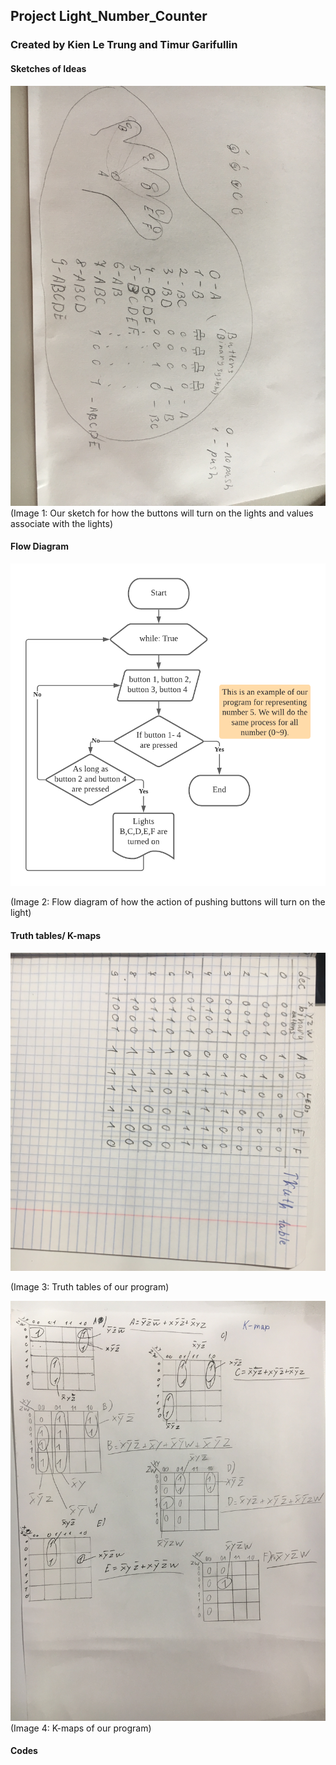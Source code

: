 ## Project Light_Number_Counter
### Created by Kien Le Trung and Timur Garifullin

#### Sketches of Ideas
![](https://github.com/BrightChanges/Unit-2/blob/main/IMG_3803.JPG)
(Image 1: Our sketch for how the buttons will turn on the lights and values associate with the lights)

#### Flow Diagram
![](https://github.com/BrightChanges/Unit-2/blob/main/Project%20Light_Number_Counter_Kien%20and%20Timur.png)

(Image 2: Flow diagram of how the action of pushing buttons will turn on the light)

#### Truth tables/ K-maps
![](https://github.com/BrightChanges/Unit-2/blob/main/IMG_3807.jpg)

(Image 3: Truth tables of our program)

![](https://github.com/BrightChanges/Unit-2/blob/main/IMG_3808.JPG)
(Image 4: K-maps of our program)


#### Codes



